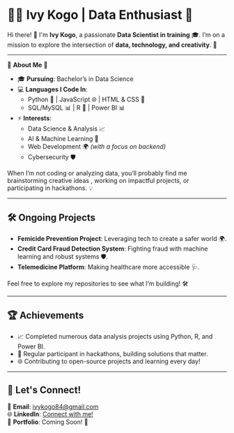 # 👩‍💻 Ivy Kogo | Data Enthusiast 🌟

Hi there! 👋 I'm **Ivy Kogo**, a passionate **Data Scientist in training** 🎓. I’m on a mission to explore the intersection of **data, technology, and creativity**. 🚀

---

🌸 **About Me** 🌸

- 🎓 **Pursuing**: Bachelor’s in Data Science  
- 💻 **Languages I Code In**:  
  - Python 🐍 | JavaScript 🌐 | HTML & CSS 🎨  
  - SQL/MySQL 📊 | R 📘 | Power BI 📊  
- ⚡ **Interests**:  
  - Data Science & Analysis 📈
  - AI & Machine Learning 🤖 
  - Web Development 🌍 *(with a focus on backend)*  
  - Cybersecurity 🛡️    

When I’m not coding or analyzing data, you’ll probably find me brainstorming creative ideas , working on impactful projects, or participating in hackathons. 💡

---

## 🛠️ Ongoing Projects

- **Femicide Prevention Project**: Leveraging tech to create a safer world 🌍.  
- **Credit Card Fraud Detection System**: Fighting fraud with machine learning and robust systems 🛡️.  
- **Telemedicine Platform**: Making healthcare more accessible 🩺.  

Feel free to explore my repositories to see what I’m building! 🛠️

---

## 🏆 Achievements

- 📈 Completed numerous data analysis projects using Python, R, and Power BI.  
- 🥇 Regular participant in hackathons, building solutions that matter.  
- 🌐 Contributing to open-source projects and learning every day!  

---

## 🌟 Let's Connect!

📧 **Email**: [ivykogo84@gmail.com](mailto:ivykogo84@gmail.com)  
🌐 **LinkedIn**: [Connect with me!](https://www.linkedin.com/in/ivy-kogo-877527306?utm_source=share&utm_campaign=share_via&utm_content=profile&utm_medium=android_app)  
💼 **Portfolio**: Coming Soon! 🚀  
